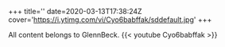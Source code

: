 +++
title=''
date=2020-03-13T17:38:24Z
cover='https://i.ytimg.com/vi/Cyo6babffak/sddefault.jpg'
+++

All content belongs to GlennBeck.
{{< youtube Cyo6babffak >}}
